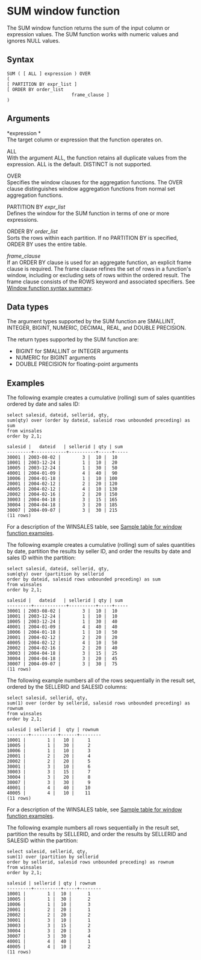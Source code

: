 # SUM window function<a name="r_WF_SUM"></a>

 The SUM window function returns the sum of the input column or expression values\. The SUM function works with numeric values and ignores NULL values\.

## Syntax<a name="r_WF_SUM-synopsis"></a>

```
SUM ( [ ALL ] expression ) OVER
(
[ PARTITION BY expr_list ]
[ ORDER BY order_list 
                        frame_clause ]
)
```

## Arguments<a name="r_WF_SUM-arguments"></a>

 *expression *   
The target column or expression that the function operates on\. 

ALL   
With the argument ALL, the function retains all duplicate values from the expression\. ALL is the default\. DISTINCT is not supported\.

OVER   
Specifies the window clauses for the aggregation functions\. The OVER clause distinguishes window aggregation functions from normal set aggregation functions\.

PARTITION BY *expr\_list*   
Defines the window for the SUM function in terms of one or more expressions\.

ORDER BY *order\_list*   
Sorts the rows within each partition\. If no PARTITION BY is specified, ORDER BY uses the entire table\.

 *frame\_clause*   
If an ORDER BY clause is used for an aggregate function, an explicit frame clause is required\. The frame clause refines the set of rows in a function's window, including or excluding sets of rows within the ordered result\. The frame clause consists of the ROWS keyword and associated specifiers\. See [Window function syntax summary](c_Window_functions.md#r_Window_function_synopsis)\.

## Data types<a name="c_Supported_data_types_wf_sum"></a>

The argument types supported by the SUM function are SMALLINT, INTEGER, BIGINT, NUMERIC, DECIMAL, REAL, and DOUBLE PRECISION\.

The return types supported by the SUM function are: 
+ BIGINT for SMALLINT or INTEGER arguments
+ NUMERIC for BIGINT arguments
+ DOUBLE PRECISION for floating\-point arguments

## Examples<a name="r_WF_SUM-examples"></a>

The following example creates a cumulative \(rolling\) sum of sales quantities ordered by date and sales ID: 

```
select salesid, dateid, sellerid, qty,
sum(qty) over (order by dateid, salesid rows unbounded preceding) as sum
from winsales
order by 2,1;

salesid |   dateid   | sellerid | qty | sum
---------+------------+----------+-----+-----
30001 | 2003-08-02 |        3 |  10 |  10
10001 | 2003-12-24 |        1 |  10 |  20
10005 | 2003-12-24 |        1 |  30 |  50
40001 | 2004-01-09 |        4 |  40 |  90
10006 | 2004-01-18 |        1 |  10 | 100
20001 | 2004-02-12 |        2 |  20 | 120
40005 | 2004-02-12 |        4 |  10 | 130
20002 | 2004-02-16 |        2 |  20 | 150
30003 | 2004-04-18 |        3 |  15 | 165
30004 | 2004-04-18 |        3 |  20 | 185
30007 | 2004-09-07 |        3 |  30 | 215
(11 rows)
```

 For a description of the WINSALES table, see [Sample table for window function examples](c_Window_functions.md#r_Window_function_example)\.

The following example creates a cumulative \(rolling\) sum of sales quantities by date, partition the results by seller ID, and order the results by date and sales ID within the partition: 

```
select salesid, dateid, sellerid, qty,
sum(qty) over (partition by sellerid
order by dateid, salesid rows unbounded preceding) as sum
from winsales
order by 2,1;

salesid |   dateid   | sellerid | qty | sum
---------+------------+----------+-----+-----
30001 | 2003-08-02 |        3 |  10 |  10
10001 | 2003-12-24 |        1 |  10 |  10
10005 | 2003-12-24 |        1 |  30 |  40
40001 | 2004-01-09 |        4 |  40 |  40
10006 | 2004-01-18 |        1 |  10 |  50
20001 | 2004-02-12 |        2 |  20 |  20
40005 | 2004-02-12 |        4 |  10 |  50
20002 | 2004-02-16 |        2 |  20 |  40
30003 | 2004-04-18 |        3 |  15 |  25
30004 | 2004-04-18 |        3 |  20 |  45
30007 | 2004-09-07 |        3 |  30 |  75
(11 rows)
```

The following example numbers all of the rows sequentially in the result set, ordered by the SELLERID and SALESID columns: 

```
select salesid, sellerid, qty,
sum(1) over (order by sellerid, salesid rows unbounded preceding) as rownum
from winsales
order by 2,1;

salesid | sellerid |  qty | rownum
--------+----------+------+--------
10001 |        1 |   10 |     1
10005 |        1 |   30 |     2
10006 |        1 |   10 |     3
20001 |        2 |   20 |     4
20002 |        2 |   20 |     5
30001 |        3 |   10 |     6
30003 |        3 |   15 |     7
30004 |        3 |   20 |     8
30007 |        3 |   30 |     9
40001 |        4 |   40 |    10
40005 |        4 |   10 |    11
(11 rows)
```

For a description of the WINSALES table, see [Sample table for window function examples](c_Window_functions.md#r_Window_function_example)\. 

The following example numbers all rows sequentially in the result set, partition the results by SELLERID, and order the results by SELLERID and SALESID within the partition: 

```
select salesid, sellerid, qty,
sum(1) over (partition by sellerid
order by sellerid, salesid rows unbounded preceding) as rownum
from winsales
order by 2,1;

salesid | sellerid | qty | rownum
---------+----------+-----+--------
10001 |        1 |  10 |      1
10005 |        1 |  30 |      2
10006 |        1 |  10 |      3
20001 |        2 |  20 |      1
20002 |        2 |  20 |      2
30001 |        3 |  10 |      1
30003 |        3 |  15 |      2
30004 |        3 |  20 |      3
30007 |        3 |  30 |      4
40001 |        4 |  40 |      1
40005 |        4 |  10 |      2
(11 rows)
```